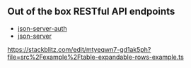 ## Out of the box RESTful API endpoints

- [json-server-auth](https://www.npmjs.com/package/json-server-auth)
- [json-server](https://www.npmjs.com/package/json-server)

https://stackblitz.com/edit/mtyeqwn7-gd1ak5ph?file=src%2Fexample%2Ftable-expandable-rows-example.ts
